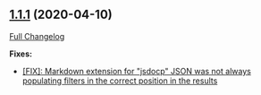 ## [1.1.1](https://ugate.github.io/jsdocp/tree/v1.1.1) (2020-04-10)
[Full Changelog](https://ugate.github.io/jsdocp/compare/v1.1.0...v1.1.1)


__Fixes:__
* [[FIX]: Markdown extension for "jsdocp" JSON was not always populating filters in the correct position in the results](https://ugate.github.io/jsdocp/commit/ac8ef6dc4ed6b2f353fded0cd410202171e175cf)